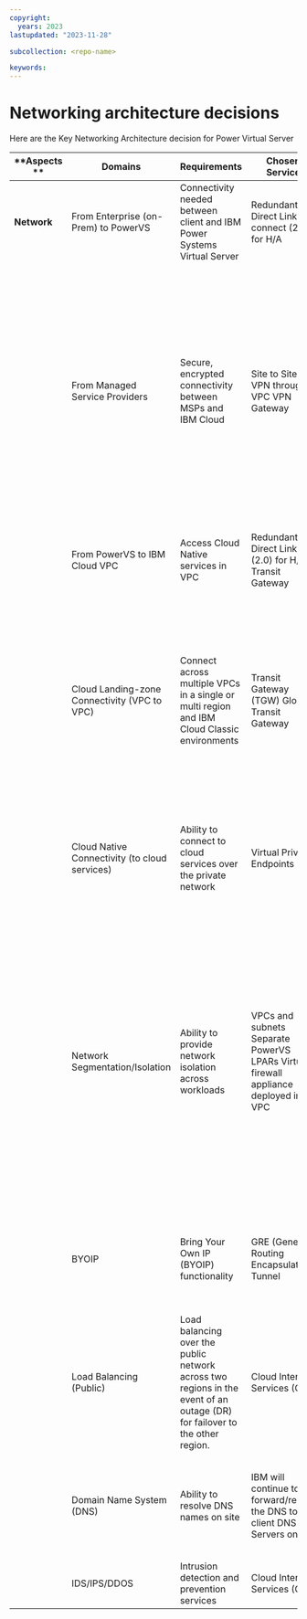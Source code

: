 ```yaml
---
copyright:
  years: 2023
lastupdated: "2023-11-28"

subcollection: <repo-name>

keywords:
---
```

# Networking architecture decisions

Here are the Key Networking Architecture decision for Power Virtual Server

| **Aspects  **     | **Domains**                             | **Requirements**                                                                                                     | **Chosen Service**                                                           | **Decisions / Rationale**                                                                                                                                                                                                                                         |
| ----------------- | --------------------------------------------- | -------------------------------------------------------------------------------------------------------------------------- | ---------------------------------------------------------------------------------- | ----------------------------------------------------------------------------------------------------------------------------------------------------------------------------------------------------------------------------------------------------------------------- |
| **Network** | From Enterprise (on-Prem) to PowerVS          | Connectivity needed between client and IBM Power Systems Virtual Server                                                    | Redundant Direct Link connect (2.0) for H/A                                        | Lower cost than Direct Link Dedicated                                                                                                                                                                                                                                   |
|                   | From Managed Service Providers                | Secure, encrypted connectivity between MSPs and IBM Cloud                                                                  | Site to Site VPN through VPC VPN Gateway                                           | [VPN Gateway](https://cloud.ibm.com/docs/vpc?topic=vpc-using-vpn) - securely connect Virtual Private Cloud (VPC) to another private network (site-2-site) for management purposes. A VPN gateway consists of two back-end instances for high availability in the same zone |
|                   | From PowerVS to IBM Cloud VPC                 | Access Cloud Native services in VPC                                                                                        | Redundant Direct Link (2.0) for H/A Transit Gateway                                | Direct Link and TGW, both are required for PowerVS to VPC network connectivity                                                                                                                                                                                          |
|                   | Cloud Landing-zone Connectivity (VPC to VPC)  | Connect across multiple VPCs in a single or multi region and IBM Cloud Classic environments                                | Transit Gateway (TGW) Global Transit Gateway                                       | Use TGW to connect separate VPCs (Edge), Classic (if needed) and PowerVS. Global transit gateway to connect to environments in other regions for resiliency data replication purposes                                                                                   |
|                   | Cloud Native Connectivity (to cloud services) | Ability to connect to cloud services over the private network                                                              | Virtual Private Endpoints                                                          | Communicate with IBM Cloud services over the private network using a virtual private endpoint (VPE)                                                                                                                                                                     |
|                   | Network Segmentation/Isolation                | Ability to provide network isolation across workloads                                                                      | VPCs and subnets Separate PowerVS LPARs Virtual firewall appliance deployed in VPC | Native VPC isolation through the use of separate VPCs and subnets for prod, non-prod environments and separation of workload Separate PowerVS LPARs Virtual firewall appliance deployed in VPC used as the default gateway controlling all network traffic              |
|                   | BYOIP                                         | Bring Your Own IP (BYOIP) functionality                                                                                    | GRE (Generic Routing Encapsulation) Tunnel                                         | Connecting the PowerVS to VPC for routes to be advertised across on-premises environment as well                                                                                                                                                                        |
|                   | Load Balancing (Public)                       | Load balancing over the public network across two regions in the event of an outage (DR) for failover to the other region. | Cloud Internet Services (CIS)                                                      | Public load balancing for resiliency needs                                                                                                                                                                                                                              |
|                   | Domain Name System (DNS)                      | Ability to resolve DNS names on site                                                                                       | IBM will continue to forward/relay the DNS to client DNS Servers onsite            | This is the default option in the absence of a specific customer requirement to manage DNS                                                                                                                                                                              |
|                   | IDS/IPS/DDOS                                  | Intrusion detection and prevention services                                                                                | Cloud Internet Services (CIS)                                                      | CIS also provides DDoS services                                                                                                                                                                                                                                         |
